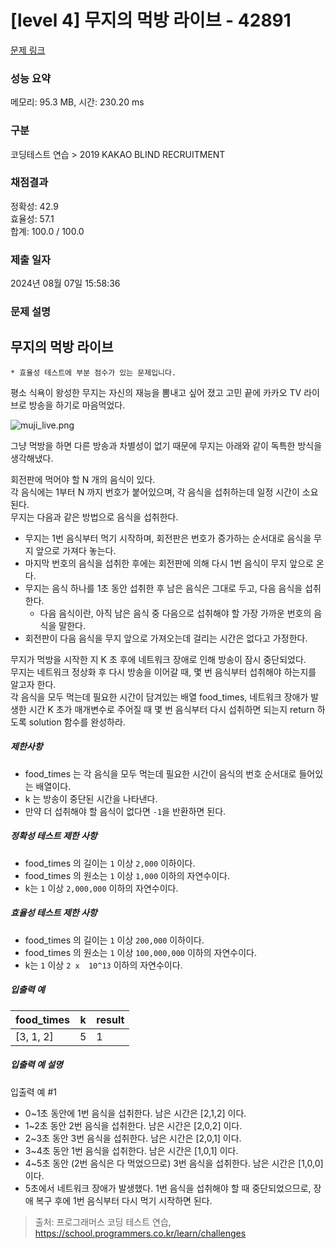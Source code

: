 # [level 4] 무지의 먹방 라이브 - 42891 

[문제 링크](https://school.programmers.co.kr/learn/courses/30/lessons/42891?language=java) 

### 성능 요약

메모리: 95.3 MB, 시간: 230.20 ms

### 구분

코딩테스트 연습 > 2019 KAKAO BLIND RECRUITMENT

### 채점결과

정확성: 42.9<br/>효율성: 57.1<br/>합계: 100.0 / 100.0

### 제출 일자

2024년 08월 07일 15:58:36

### 문제 설명

<h2>무지의 먹방 라이브</h2>

<p><code>* 효율성 테스트에 부분 점수가 있는 문제입니다.</code></p>

<p>평소 식욕이 왕성한 무지는 자신의 재능을 뽐내고 싶어 졌고 고민 끝에 카카오 TV 라이브로 방송을 하기로 마음먹었다.</p>

<p><img src="https://grepp-programmers.s3.amazonaws.com/files/production/10f4f72c93/1d932bfc-8082-4b7e-b30d-ab46bf71a9f2.png" title="" alt="muji_live.png"></p>

<p>그냥 먹방을 하면 다른 방송과 차별성이 없기 때문에 무지는 아래와 같이 독특한 방식을 생각해냈다. </p>

<p>회전판에 먹어야 할 N 개의 음식이 있다. <br>
각 음식에는 1부터 N 까지 번호가 붙어있으며, 각 음식을 섭취하는데 일정 시간이 소요된다. <br>
무지는 다음과 같은 방법으로 음식을 섭취한다.</p>

<ul>
<li>무지는 1번 음식부터 먹기 시작하며, 회전판은 번호가 증가하는 순서대로 음식을 무지 앞으로 가져다 놓는다.</li>
<li>마지막 번호의 음식을 섭취한 후에는 회전판에 의해 다시 1번 음식이 무지 앞으로 온다.</li>
<li>무지는 음식 하나를 1초 동안 섭취한 후 남은 음식은 그대로 두고, 다음 음식을 섭취한다.

<ul>
<li>다음 음식이란, 아직 남은 음식 중 다음으로 섭취해야 할 가장 가까운 번호의 음식을 말한다.</li>
</ul></li>
<li>회전판이 다음 음식을 무지 앞으로 가져오는데 걸리는 시간은 없다고 가정한다.</li>
</ul>

<p>무지가 먹방을 시작한 지 K 초 후에 네트워크 장애로 인해 방송이 잠시 중단되었다.<br>
무지는 네트워크 정상화 후 다시 방송을 이어갈 때, 몇 번 음식부터 섭취해야 하는지를 알고자 한다. <br>
각 음식을 모두 먹는데 필요한 시간이 담겨있는 배열 food_times, 네트워크 장애가 발생한 시간 K 초가 매개변수로 주어질 때 몇 번 음식부터 다시 섭취하면 되는지 return 하도록 solution 함수를 완성하라.</p>

<h5>제한사항</h5>

<ul>
<li>food_times 는 각 음식을 모두 먹는데 필요한 시간이 음식의 번호 순서대로 들어있는 배열이다.</li>
<li>k 는 방송이 중단된 시간을 나타낸다.</li>
<li>만약 더 섭취해야 할 음식이 없다면 <code>-1</code>을 반환하면 된다.</li>
</ul>

<h5>정확성 테스트 제한 사항</h5>

<ul>
<li>food_times 의 길이는 <code>1</code> 이상 <code>2,000</code> 이하이다.</li>
<li>food_times 의 원소는 <code>1</code> 이상 <code>1,000</code> 이하의 자연수이다.</li>
<li>k는 <code>1</code> 이상 <code>2,000,000</code> 이하의 자연수이다.</li>
</ul>

<h5>효율성 테스트 제한 사항</h5>

<ul>
<li>food_times 의 길이는 <code>1</code> 이상 <code>200,000</code> 이하이다.</li>
<li>food_times 의 원소는 <code>1</code> 이상 <code>100,000,000</code> 이하의 자연수이다.</li>
<li>k는 <code>1</code> 이상 <code>2 x  10^13</code> 이하의 자연수이다.</li>
</ul>

<h5>입출력 예</h5>
<table class="table">
        <thead><tr>
<th>food_times</th>
<th>k</th>
<th>result</th>
</tr>
</thead>
        <tbody><tr>
<td>[3, 1, 2]</td>
<td>5</td>
<td>1</td>
</tr>
</tbody>
      </table>
<h5>입출력 예 설명</h5>

<p>입출력 예 #1</p>

<ul>
<li>0~1초 동안에 1번 음식을 섭취한다. 남은 시간은 [2,1,2] 이다.</li>
<li>1~2초 동안 2번 음식을 섭취한다. 남은 시간은 [2,0,2] 이다.</li>
<li>2~3초 동안 3번 음식을 섭취한다. 남은 시간은 [2,0,1] 이다.</li>
<li>3~4초 동안 1번 음식을 섭취한다. 남은 시간은 [1,0,1] 이다.</li>
<li>4~5초 동안 (2번 음식은 다 먹었으므로) 3번 음식을 섭취한다. 남은 시간은 [1,0,0] 이다.</li>
<li>5초에서 네트워크 장애가 발생했다. 1번 음식을 섭취해야 할 때 중단되었으므로, 장애 복구 후에 1번 음식부터 다시 먹기 시작하면 된다.</li>
</ul>


> 출처: 프로그래머스 코딩 테스트 연습, https://school.programmers.co.kr/learn/challenges